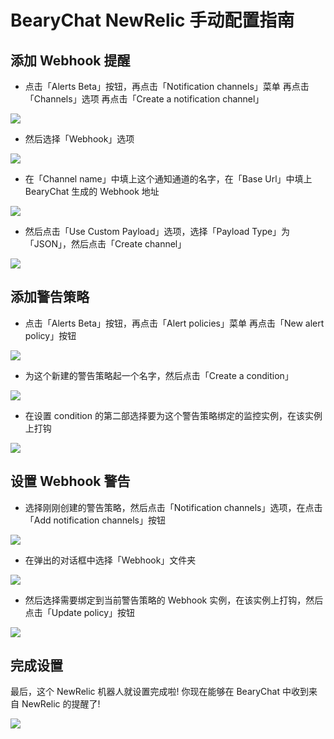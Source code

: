 # BearyChat NewRelic 手动配置指南

## 添加 Webhook 提醒

* 点击「Alerts Beta」按钮，再点击「Notification channels」菜单 再点击「Channels」选项 再点击「Create a notification channel」

![](/images/tutorial/newrelic_webhook_step0.png)

* 然后选择「Webhook」选项

![](/images/tutorial/newrelic_webhook_step1.png)

* 在「Channel name」中填上这个通知通道的名字，在「Base Url」中填上 BearyChat 生成的 Webhook 地址

![](/images/tutorial/newrelic_webhook_step2.png)

* 然后点击「Use Custom Payload」选项，选择「Payload Type」为「JSON」，然后点击「Create channel」

![](/images/tutorial/newrelic_webhook_step3.png)

## 添加警告策略

* 点击「Alerts Beta」按钮，再点击「Alert policies」菜单 再点击「New alert policy」按钮

![](/images/tutorial/newrelic_alertpolicy_step0.png)

* 为这个新建的警告策略起一个名字，然后点击「Create a condition」

![](/images/tutorial/newrelic_alertpolicy_step1.png)

* 在设置 condition 的第二部选择要为这个警告策略绑定的监控实例，在该实例上打钩

![](/images/tutorial/newrelic_alertpolicy_step2.png)

## 设置 Webhook 警告

* 选择刚刚创建的警告策略，然后点击「Notification channels」选项，在点击「Add notification channels」按钮

![](/images/tutorial/newrelic_alertpolicy_notificationchannel_step0.png)

* 在弹出的对话框中选择「Webhook」文件夹

![](/images/tutorial/newrelic_alertpolicy_notificationchannel_step1.png)

* 然后选择需要绑定到当前警告策略的 Webhook 实例，在该实例上打钩，然后点击「Update policy」按钮

![](/images/tutorial/newrelic_alertpolicy_notificationchannel_step2.png)

## 完成设置

最后，这个 NewRelic 机器人就设置完成啦! 你现在能够在 BearyChat 中收到来自 NewRelic 的提醒了!

![](/images/tutorial/newrelic_notify_sample.png)
